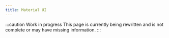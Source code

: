 ```yaml
---
title: Material UI
---
```


:::caution Work in progress
This page is currently being rewritten and is not complete or may have missing information.
:::
